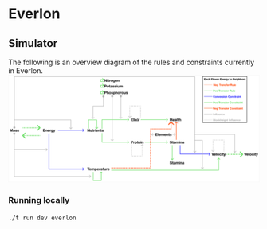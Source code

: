 # Everlon

## Simulator

The following is an overview diagram of the rules and constraints currently in Everlon.
![everlon constraints rules](./everlon-constraints-rules.png)

### Running locally

`./t run dev everlon`
